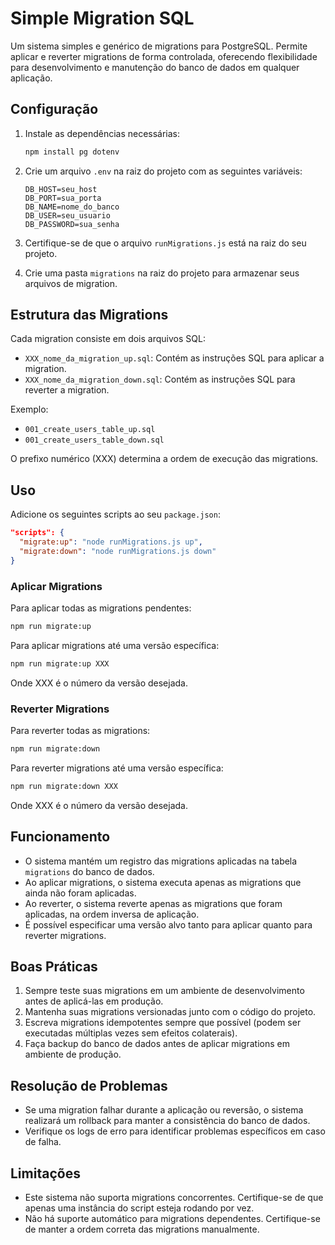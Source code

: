 # Simple Migration SQL

Um sistema simples e genérico de migrations para PostgreSQL. Permite aplicar e reverter migrations de forma controlada, oferecendo flexibilidade para desenvolvimento e manutenção do banco de dados em qualquer aplicação.

## Configuração

1. Instale as dependências necessárias:
   ```bash
   npm install pg dotenv
   ```

2. Crie um arquivo `.env` na raiz do projeto com as seguintes variáveis:
   ```
   DB_HOST=seu_host
   DB_PORT=sua_porta
   DB_NAME=nome_do_banco
   DB_USER=seu_usuario
   DB_PASSWORD=sua_senha
   ```

3. Certifique-se de que o arquivo `runMigrations.js` está na raiz do seu projeto.

4. Crie uma pasta `migrations` na raiz do projeto para armazenar seus arquivos de migration.

## Estrutura das Migrations

Cada migration consiste em dois arquivos SQL:

- `XXX_nome_da_migration_up.sql`: Contém as instruções SQL para aplicar a migration.
- `XXX_nome_da_migration_down.sql`: Contém as instruções SQL para reverter a migration.

Exemplo:
- `001_create_users_table_up.sql`
- `001_create_users_table_down.sql`

O prefixo numérico (XXX) determina a ordem de execução das migrations.

## Uso

Adicione os seguintes scripts ao seu `package.json`:

```json
"scripts": {
  "migrate:up": "node runMigrations.js up",
  "migrate:down": "node runMigrations.js down"
}
```

### Aplicar Migrations

Para aplicar todas as migrations pendentes:
```bash
npm run migrate:up
```

Para aplicar migrations até uma versão específica:
```bash
npm run migrate:up XXX
```
Onde XXX é o número da versão desejada.

### Reverter Migrations

Para reverter todas as migrations:
```bash
npm run migrate:down
```

Para reverter migrations até uma versão específica:
```bash
npm run migrate:down XXX
```
Onde XXX é o número da versão desejada.

## Funcionamento

- O sistema mantém um registro das migrations aplicadas na tabela `migrations` do banco de dados.
- Ao aplicar migrations, o sistema executa apenas as migrations que ainda não foram aplicadas.
- Ao reverter, o sistema reverte apenas as migrations que foram aplicadas, na ordem inversa de aplicação.
- É possível especificar uma versão alvo tanto para aplicar quanto para reverter migrations.

## Boas Práticas

1. Sempre teste suas migrations em um ambiente de desenvolvimento antes de aplicá-las em produção.
2. Mantenha suas migrations versionadas junto com o código do projeto.
3. Escreva migrations idempotentes sempre que possível (podem ser executadas múltiplas vezes sem efeitos colaterais).
4. Faça backup do banco de dados antes de aplicar migrations em ambiente de produção.

## Resolução de Problemas

- Se uma migration falhar durante a aplicação ou reversão, o sistema realizará um rollback para manter a consistência do banco de dados.
- Verifique os logs de erro para identificar problemas específicos em caso de falha.

## Limitações

- Este sistema não suporta migrations concorrentes. Certifique-se de que apenas uma instância do script esteja rodando por vez.
- Não há suporte automático para migrations dependentes. Certifique-se de manter a ordem correta das migrations manualmente.
